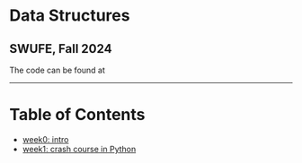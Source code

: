 # Data Structures

## SWUFE, Fall 2024

The code can be found at<a href="https://github.com/ChenZhongPu/data-structure-swufe" target="_blank" alt="GitHub" title="Open in GitHub" class="text-xl slidev-icon-btn opacity-50 !border-none !hover:text-blue"><carbon-logo-github /></a>

---

# Table of Contents

- [week0: intro](https://slide-ds.zhongpu.info/week0)
- [week1: crash course in Python](https://slide-ds.zhongpu.info/week1)
